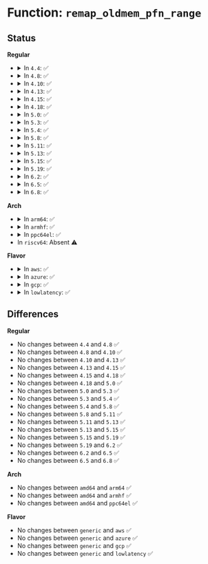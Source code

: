 # Function: <code>remap_oldmem_pfn_range</code>

## Status
<b>Regular</b>
<ul>
<li>
<details>
<summary>In <code>4.4</code>: ✅</summary>

```c
int remap_oldmem_pfn_range(struct vm_area_struct *vma, long unsigned int from, long unsigned int pfn, long unsigned int size, pgprot_t prot);
```

**Collision:** Unique Global

**Inline:** No

**Transformation:** False

**Instances:**

```
In fs/proc/vmcore.c (ffffffff812878a0)
Location: fs/proc/vmcore.c:160
Inline: False
Direct callers:
  - fs/proc/vmcore.c:mmap_vmcore
  - fs/proc/vmcore.c:mmap_vmcore
  - fs/proc/vmcore.c:mmap_vmcore
  - fs/proc/vmcore.c:mmap_vmcore
```
**Symbols:**

```
ffffffff812878a0-ffffffff812878b0: remap_oldmem_pfn_range (STB_WEAK)
```
</details>
</li>
<li>
<details>
<summary>In <code>4.8</code>: ✅</summary>

```c
int remap_oldmem_pfn_range(struct vm_area_struct *vma, long unsigned int from, long unsigned int pfn, long unsigned int size, pgprot_t prot);
```

**Collision:** Unique Global

**Inline:** No

**Transformation:** False

**Instances:**

```
In fs/proc/vmcore.c (ffffffff812b4be0)
Location: fs/proc/vmcore.c:160
Inline: False
Direct callers:
  - fs/proc/vmcore.c:mmap_vmcore
  - fs/proc/vmcore.c:mmap_vmcore
  - fs/proc/vmcore.c:mmap_vmcore
  - fs/proc/vmcore.c:mmap_vmcore
```
**Symbols:**

```
ffffffff812b4be0-ffffffff812b4bf0: remap_oldmem_pfn_range (STB_WEAK)
```
</details>
</li>
<li>
<details>
<summary>In <code>4.10</code>: ✅</summary>

```c
int remap_oldmem_pfn_range(struct vm_area_struct *vma, long unsigned int from, long unsigned int pfn, long unsigned int size, pgprot_t prot);
```

**Collision:** Unique Global

**Inline:** No

**Transformation:** False

**Instances:**

```
In fs/proc/vmcore.c (ffffffff812ca470)
Location: fs/proc/vmcore.c:160
Inline: False
Direct callers:
  - fs/proc/vmcore.c:mmap_vmcore
  - fs/proc/vmcore.c:mmap_vmcore
  - fs/proc/vmcore.c:mmap_vmcore
  - fs/proc/vmcore.c:mmap_vmcore
```
**Symbols:**

```
ffffffff812ca470-ffffffff812ca480: remap_oldmem_pfn_range (STB_WEAK)
```
</details>
</li>
<li>
<details>
<summary>In <code>4.13</code>: ✅</summary>

```c
int remap_oldmem_pfn_range(struct vm_area_struct *vma, long unsigned int from, long unsigned int pfn, long unsigned int size, pgprot_t prot);
```

**Collision:** Unique Global

**Inline:** No

**Transformation:** False

**Instances:**

```
In fs/proc/vmcore.c (ffffffff812d7940)
Location: fs/proc/vmcore.c:160
Inline: False
Direct callers:
  - fs/proc/vmcore.c:mmap_vmcore
  - fs/proc/vmcore.c:mmap_vmcore
  - fs/proc/vmcore.c:mmap_vmcore
  - fs/proc/vmcore.c:mmap_vmcore
```
**Symbols:**

```
ffffffff812d7940-ffffffff812d7950: remap_oldmem_pfn_range (STB_WEAK)
```
</details>
</li>
<li>
<details>
<summary>In <code>4.15</code>: ✅</summary>

```c
int remap_oldmem_pfn_range(struct vm_area_struct *vma, long unsigned int from, long unsigned int pfn, long unsigned int size, pgprot_t prot);
```

**Collision:** Unique Global

**Inline:** No

**Transformation:** False

**Instances:**

```
In fs/proc/vmcore.c (ffffffff812fc020)
Location: fs/proc/vmcore.c:160
Inline: False
Direct callers:
  - fs/proc/vmcore.c:mmap_vmcore
  - fs/proc/vmcore.c:mmap_vmcore
  - fs/proc/vmcore.c:mmap_vmcore
  - fs/proc/vmcore.c:mmap_vmcore
```
**Symbols:**

```
ffffffff812fc020-ffffffff812fc030: remap_oldmem_pfn_range (STB_WEAK)
```
</details>
</li>
<li>
<details>
<summary>In <code>4.18</code>: ✅</summary>

```c
int remap_oldmem_pfn_range(struct vm_area_struct *vma, long unsigned int from, long unsigned int pfn, long unsigned int size, pgprot_t prot);
```

**Collision:** Unique Global

**Inline:** No

**Transformation:** False

**Instances:**

```
In fs/proc/vmcore.c (ffffffff81329a90)
Location: fs/proc/vmcore.c:172
Inline: False
Direct callers:
  - fs/proc/vmcore.c:mmap_vmcore
  - fs/proc/vmcore.c:mmap_vmcore
  - fs/proc/vmcore.c:mmap_vmcore
  - fs/proc/vmcore.c:mmap_vmcore
```
**Symbols:**

```
ffffffff81329a90-ffffffff81329aa0: remap_oldmem_pfn_range (STB_WEAK)
```
</details>
</li>
<li>
<details>
<summary>In <code>5.0</code>: ✅</summary>

```c
int remap_oldmem_pfn_range(struct vm_area_struct *vma, long unsigned int from, long unsigned int pfn, long unsigned int size, pgprot_t prot);
```

**Collision:** Unique Global

**Inline:** No

**Transformation:** False

**Instances:**

```
In fs/proc/vmcore.c (ffffffff813408b0)
Location: fs/proc/vmcore.c:182
Inline: False
Direct callers:
  - fs/proc/vmcore.c:mmap_vmcore
  - fs/proc/vmcore.c:mmap_vmcore
  - fs/proc/vmcore.c:mmap_vmcore
  - fs/proc/vmcore.c:mmap_vmcore
```
**Symbols:**

```
ffffffff813408b0-ffffffff813408c7: remap_oldmem_pfn_range (STB_WEAK)
```
</details>
</li>
<li>
<details>
<summary>In <code>5.3</code>: ✅</summary>

```c
int remap_oldmem_pfn_range(struct vm_area_struct *vma, long unsigned int from, long unsigned int pfn, long unsigned int size, pgprot_t prot);
```

**Collision:** Unique Global

**Inline:** No

**Transformation:** False

**Instances:**

```
In fs/proc/vmcore.c (ffffffff81368c90)
Location: fs/proc/vmcore.c:187
Inline: False
Direct callers:
  - fs/proc/vmcore.c:mmap_vmcore
  - fs/proc/vmcore.c:mmap_vmcore
  - fs/proc/vmcore.c:mmap_vmcore
  - fs/proc/vmcore.c:mmap_vmcore
```
**Symbols:**

```
ffffffff81368c90-ffffffff81368ca7: remap_oldmem_pfn_range (STB_WEAK)
```
</details>
</li>
<li>
<details>
<summary>In <code>5.4</code>: ✅</summary>

```c
int remap_oldmem_pfn_range(struct vm_area_struct *vma, long unsigned int from, long unsigned int pfn, long unsigned int size, pgprot_t prot);
```

**Collision:** Unique Global

**Inline:** No

**Transformation:** False

**Instances:**

```
In fs/proc/vmcore.c (ffffffff81380ef0)
Location: fs/proc/vmcore.c:187
Inline: False
Direct callers:
  - fs/proc/vmcore.c:mmap_vmcore
  - fs/proc/vmcore.c:mmap_vmcore
  - fs/proc/vmcore.c:mmap_vmcore
  - fs/proc/vmcore.c:mmap_vmcore
```
**Symbols:**

```
ffffffff81380ef0-ffffffff81380f07: remap_oldmem_pfn_range (STB_WEAK)
```
</details>
</li>
<li>
<details>
<summary>In <code>5.8</code>: ✅</summary>

```c
int remap_oldmem_pfn_range(struct vm_area_struct *vma, long unsigned int from, long unsigned int pfn, long unsigned int size, pgprot_t prot);
```

**Collision:** Unique Global

**Inline:** No

**Transformation:** False

**Instances:**

```
In fs/proc/vmcore.c (ffffffff813cb420)
Location: fs/proc/vmcore.c:186
Inline: False
Direct callers:
  - fs/proc/vmcore.c:mmap_vmcore
  - fs/proc/vmcore.c:remap_oldmem_pfn_checked
  - fs/proc/vmcore.c:remap_oldmem_pfn_checked
  - fs/proc/vmcore.c:remap_oldmem_pfn_checked
```
**Symbols:**

```
ffffffff813cb420-ffffffff813cb437: remap_oldmem_pfn_range (STB_WEAK)
```
</details>
</li>
<li>
<details>
<summary>In <code>5.11</code>: ✅</summary>

```c
int remap_oldmem_pfn_range(struct vm_area_struct *vma, long unsigned int from, long unsigned int pfn, long unsigned int size, pgprot_t prot);
```

**Collision:** Unique Global

**Inline:** No

**Transformation:** False

**Instances:**

```
In fs/proc/vmcore.c (ffffffff813dd0d0)
Location: fs/proc/vmcore.c:186
Inline: False
Direct callers:
  - fs/proc/vmcore.c:mmap_vmcore
  - fs/proc/vmcore.c:remap_oldmem_pfn_checked
  - fs/proc/vmcore.c:remap_oldmem_pfn_checked
  - fs/proc/vmcore.c:remap_oldmem_pfn_checked
```
**Symbols:**

```
ffffffff813dd0d0-ffffffff813dd0e7: remap_oldmem_pfn_range (STB_WEAK)
```
</details>
</li>
<li>
<details>
<summary>In <code>5.13</code>: ✅</summary>

```c
int remap_oldmem_pfn_range(struct vm_area_struct *vma, long unsigned int from, long unsigned int pfn, long unsigned int size, pgprot_t prot);
```

**Collision:** Unique Global

**Inline:** No

**Transformation:** False

**Instances:**

```
In fs/proc/vmcore.c (ffffffff813e3fc0)
Location: fs/proc/vmcore.c:186
Inline: False
Direct callers:
  - fs/proc/vmcore.c:mmap_vmcore
  - fs/proc/vmcore.c:mmap_vmcore
  - fs/proc/vmcore.c:mmap_vmcore
  - fs/proc/vmcore.c:mmap_vmcore
```
**Symbols:**

```
ffffffff813e3fc0-ffffffff813e3fd7: remap_oldmem_pfn_range (STB_WEAK)
```
</details>
</li>
<li>
<details>
<summary>In <code>5.15</code>: ✅</summary>

```c
int remap_oldmem_pfn_range(struct vm_area_struct *vma, long unsigned int from, long unsigned int pfn, long unsigned int size, pgprot_t prot);
```

**Collision:** Unique Global

**Inline:** No

**Transformation:** False

**Instances:**

```
In fs/proc/vmcore.c (ffffffff81435b70)
Location: fs/proc/vmcore.c:190
Inline: False
Direct callers:
  - fs/proc/vmcore.c:mmap_vmcore
  - fs/proc/vmcore.c:mmap_vmcore
  - fs/proc/vmcore.c:mmap_vmcore
  - fs/proc/vmcore.c:mmap_vmcore
```
**Symbols:**

```
ffffffff81435b70-ffffffff81435b87: remap_oldmem_pfn_range (STB_WEAK)
```
</details>
</li>
<li>
<details>
<summary>In <code>5.19</code>: ✅</summary>

```c
int remap_oldmem_pfn_range(struct vm_area_struct *vma, long unsigned int from, long unsigned int pfn, long unsigned int size, pgprot_t prot);
```

**Collision:** Unique Global

**Inline:** No

**Transformation:** False

**Instances:**

```
In fs/proc/vmcore.c (ffffffff814aff10)
Location: fs/proc/vmcore.c:225
Inline: False
Direct callers:
  - fs/proc/vmcore.c:mmap_vmcore
  - fs/proc/vmcore.c:mmap_vmcore
  - fs/proc/vmcore.c:mmap_vmcore
  - fs/proc/vmcore.c:mmap_vmcore
```
**Symbols:**

```
ffffffff814aff10-ffffffff814aff60: remap_oldmem_pfn_range (STB_WEAK)
```
</details>
</li>
<li>
<details>
<summary>In <code>6.2</code>: ✅</summary>

```c
int remap_oldmem_pfn_range(struct vm_area_struct *vma, long unsigned int from, long unsigned int pfn, long unsigned int size, pgprot_t prot);
```

**Collision:** Unique Global

**Inline:** No

**Transformation:** False

**Instances:**

```
In fs/proc/vmcore.c (ffffffff815467b0)
Location: fs/proc/vmcore.c:224
Inline: False
Direct callers:
  - fs/proc/vmcore.c:mmap_vmcore
  - fs/proc/vmcore.c:mmap_vmcore
  - fs/proc/vmcore.c:mmap_vmcore
  - fs/proc/vmcore.c:mmap_vmcore
```
**Symbols:**

```
ffffffff815467b0-ffffffff81546800: remap_oldmem_pfn_range (STB_WEAK)
```
</details>
</li>
<li>
<details>
<summary>In <code>6.5</code>: ✅</summary>

```c
int remap_oldmem_pfn_range(struct vm_area_struct *vma, long unsigned int from, long unsigned int pfn, long unsigned int size, pgprot_t prot);
```

**Collision:** Unique Global

**Inline:** No

**Transformation:** False

**Instances:**

```
In fs/proc/vmcore.c (ffffffff8157e370)
Location: fs/proc/vmcore.c:224
Inline: False
Direct callers:
  - fs/proc/vmcore.c:mmap_vmcore
  - fs/proc/vmcore.c:mmap_vmcore
  - fs/proc/vmcore.c:mmap_vmcore
  - fs/proc/vmcore.c:mmap_vmcore
```
**Symbols:**

```
ffffffff8157e370-ffffffff8157e3c0: remap_oldmem_pfn_range (STB_WEAK)
```
</details>
</li>
<li>
<details>
<summary>In <code>6.8</code>: ✅</summary>

```c
int remap_oldmem_pfn_range(struct vm_area_struct *vma, long unsigned int from, long unsigned int pfn, long unsigned int size, pgprot_t prot);
```

**Collision:** Unique Global

**Inline:** No

**Transformation:** False

**Instances:**

```
In fs/proc/vmcore.c (ffffffff815b6db0)
Location: fs/proc/vmcore.c:224
Inline: False
Direct callers:
  - fs/proc/vmcore.c:mmap_vmcore
  - fs/proc/vmcore.c:mmap_vmcore
  - fs/proc/vmcore.c:mmap_vmcore
  - fs/proc/vmcore.c:mmap_vmcore
```
**Symbols:**

```
ffffffff815b6db0-ffffffff815b6e00: remap_oldmem_pfn_range (STB_WEAK)
```
</details>
</li>
</ul>
<b>Arch</b>
<ul>
<li>
<details>
<summary>In <code>arm64</code>: ✅</summary>

```c
int remap_oldmem_pfn_range(struct vm_area_struct *vma, long unsigned int from, long unsigned int pfn, long unsigned int size, pgprot_t prot);
```

**Collision:** Unique Global

**Inline:** No

**Transformation:** False

**Instances:**

```
In fs/proc/vmcore.c (ffff80001044ed08)
Location: fs/proc/vmcore.c:187
Inline: False
Direct callers:
  - fs/proc/vmcore.c:mmap_vmcore
  - fs/proc/vmcore.c:mmap_vmcore
  - fs/proc/vmcore.c:mmap_vmcore
  - fs/proc/vmcore.c:mmap_vmcore
```
**Symbols:**

```
ffff80001044ed08-ffff80001044ed64: remap_oldmem_pfn_range (STB_WEAK)
```
</details>
</li>
<li>
<details>
<summary>In <code>armhf</code>: ✅</summary>

```c
int remap_oldmem_pfn_range(struct vm_area_struct *vma, long unsigned int from, long unsigned int pfn, long unsigned int size, pgprot_t prot);
```

**Collision:** Unique Global

**Inline:** No

**Transformation:** False

**Instances:**

```
In fs/proc/vmcore.c (c061200c)
Location: fs/proc/vmcore.c:187
Inline: False
Direct callers:
  - fs/proc/vmcore.c:mmap_vmcore
  - fs/proc/vmcore.c:mmap_vmcore
  - fs/proc/vmcore.c:mmap_vmcore
  - fs/proc/vmcore.c:mmap_vmcore
```
**Symbols:**

```
c061200c-c0612038: remap_oldmem_pfn_range (STB_WEAK)
```
</details>
</li>
<li>
<details>
<summary>In <code>ppc64el</code>: ✅</summary>

```c
int remap_oldmem_pfn_range(struct vm_area_struct *vma, long unsigned int from, long unsigned int pfn, long unsigned int size, pgprot_t prot);
```

**Collision:** Unique Global

**Inline:** No

**Transformation:** False

**Instances:**

```
In fs/proc/vmcore.c (c000000000566910)
Location: fs/proc/vmcore.c:187
Inline: False
Direct callers:
  - fs/proc/vmcore.c:mmap_vmcore
  - fs/proc/vmcore.c:mmap_vmcore
  - fs/proc/vmcore.c:mmap_vmcore
  - fs/proc/vmcore.c:mmap_vmcore
```
**Symbols:**

```
c000000000566910-c000000000566944: remap_oldmem_pfn_range (STB_WEAK)
```
</details>
</li>
<li>
In <code>riscv64</code>: Absent ⚠️
</li>
</ul>
<b>Flavor</b>
<ul>
<li>
<details>
<summary>In <code>aws</code>: ✅</summary>

```c
int remap_oldmem_pfn_range(struct vm_area_struct *vma, long unsigned int from, long unsigned int pfn, long unsigned int size, pgprot_t prot);
```

**Collision:** Unique Global

**Inline:** No

**Transformation:** False

**Instances:**

```
In fs/proc/vmcore.c (ffffffff813794d0)
Location: fs/proc/vmcore.c:187
Inline: False
Direct callers:
  - fs/proc/vmcore.c:mmap_vmcore
  - fs/proc/vmcore.c:mmap_vmcore
  - fs/proc/vmcore.c:mmap_vmcore
  - fs/proc/vmcore.c:mmap_vmcore
```
**Symbols:**

```
ffffffff813794d0-ffffffff813794e7: remap_oldmem_pfn_range (STB_WEAK)
```
</details>
</li>
<li>
<details>
<summary>In <code>azure</code>: ✅</summary>

```c
int remap_oldmem_pfn_range(struct vm_area_struct *vma, long unsigned int from, long unsigned int pfn, long unsigned int size, pgprot_t prot);
```

**Collision:** Unique Global

**Inline:** No

**Transformation:** False

**Instances:**

```
In fs/proc/vmcore.c (ffffffff81369fa0)
Location: fs/proc/vmcore.c:187
Inline: False
Direct callers:
  - fs/proc/vmcore.c:mmap_vmcore
  - fs/proc/vmcore.c:mmap_vmcore
  - fs/proc/vmcore.c:mmap_vmcore
  - fs/proc/vmcore.c:mmap_vmcore
```
**Symbols:**

```
ffffffff81369fa0-ffffffff81369fb7: remap_oldmem_pfn_range (STB_WEAK)
```
</details>
</li>
<li>
<details>
<summary>In <code>gcp</code>: ✅</summary>

```c
int remap_oldmem_pfn_range(struct vm_area_struct *vma, long unsigned int from, long unsigned int pfn, long unsigned int size, pgprot_t prot);
```

**Collision:** Unique Global

**Inline:** No

**Transformation:** False

**Instances:**

```
In fs/proc/vmcore.c (ffffffff81376fa0)
Location: fs/proc/vmcore.c:187
Inline: False
Direct callers:
  - fs/proc/vmcore.c:mmap_vmcore
  - fs/proc/vmcore.c:mmap_vmcore
  - fs/proc/vmcore.c:mmap_vmcore
  - fs/proc/vmcore.c:mmap_vmcore
```
**Symbols:**

```
ffffffff81376fa0-ffffffff81376fb7: remap_oldmem_pfn_range (STB_WEAK)
```
</details>
</li>
<li>
<details>
<summary>In <code>lowlatency</code>: ✅</summary>

```c
int remap_oldmem_pfn_range(struct vm_area_struct *vma, long unsigned int from, long unsigned int pfn, long unsigned int size, pgprot_t prot);
```

**Collision:** Unique Global

**Inline:** No

**Transformation:** False

**Instances:**

```
In fs/proc/vmcore.c (ffffffff8138aa50)
Location: fs/proc/vmcore.c:187
Inline: False
Direct callers:
  - fs/proc/vmcore.c:mmap_vmcore
  - fs/proc/vmcore.c:mmap_vmcore
  - fs/proc/vmcore.c:mmap_vmcore
  - fs/proc/vmcore.c:mmap_vmcore
```
**Symbols:**

```
ffffffff8138aa50-ffffffff8138aa67: remap_oldmem_pfn_range (STB_WEAK)
```
</details>
</li>
</ul>

## Differences
<b>Regular</b>
<ul>
<li>
No changes between <code>4.4</code> and <code>4.8</code> ✅
</li>
<li>
No changes between <code>4.8</code> and <code>4.10</code> ✅
</li>
<li>
No changes between <code>4.10</code> and <code>4.13</code> ✅
</li>
<li>
No changes between <code>4.13</code> and <code>4.15</code> ✅
</li>
<li>
No changes between <code>4.15</code> and <code>4.18</code> ✅
</li>
<li>
No changes between <code>4.18</code> and <code>5.0</code> ✅
</li>
<li>
No changes between <code>5.0</code> and <code>5.3</code> ✅
</li>
<li>
No changes between <code>5.3</code> and <code>5.4</code> ✅
</li>
<li>
No changes between <code>5.4</code> and <code>5.8</code> ✅
</li>
<li>
No changes between <code>5.8</code> and <code>5.11</code> ✅
</li>
<li>
No changes between <code>5.11</code> and <code>5.13</code> ✅
</li>
<li>
No changes between <code>5.13</code> and <code>5.15</code> ✅
</li>
<li>
No changes between <code>5.15</code> and <code>5.19</code> ✅
</li>
<li>
No changes between <code>5.19</code> and <code>6.2</code> ✅
</li>
<li>
No changes between <code>6.2</code> and <code>6.5</code> ✅
</li>
<li>
No changes between <code>6.5</code> and <code>6.8</code> ✅
</li>
</ul>
<b>Arch</b>
<ul>
<li>
No changes between <code>amd64</code> and <code>arm64</code> ✅
</li>
<li>
No changes between <code>amd64</code> and <code>armhf</code> ✅
</li>
<li>
No changes between <code>amd64</code> and <code>ppc64el</code> ✅
</li>
</ul>
<b>Flavor</b>
<ul>
<li>
No changes between <code>generic</code> and <code>aws</code> ✅
</li>
<li>
No changes between <code>generic</code> and <code>azure</code> ✅
</li>
<li>
No changes between <code>generic</code> and <code>gcp</code> ✅
</li>
<li>
No changes between <code>generic</code> and <code>lowlatency</code> ✅
</li>
</ul>

